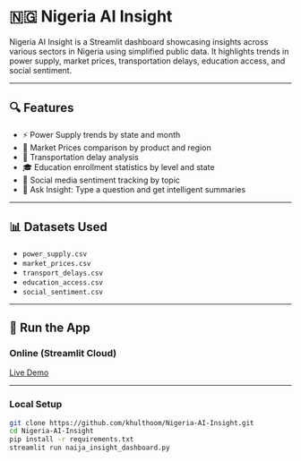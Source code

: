 # 🇳🇬 Nigeria AI Insight

Nigeria AI Insight is a Streamlit dashboard showcasing insights across various sectors in Nigeria using simplified public data. It highlights trends in power supply, market prices, transportation delays, education access, and social sentiment.

---

## 🔍 Features

- ⚡ Power Supply trends by state and month
- 🛒 Market Prices comparison by product and region
- 🚗 Transportation delay analysis
- 🎓 Education enrollment statistics by level and state
- 💬 Social media sentiment tracking by topic
- 🤖 Ask Insight: Type a question and get intelligent summaries

---

## 📊 Datasets Used

- `power_supply.csv`
- `market_prices.csv`
- `transport_delays.csv`
- `education_access.csv`
- `social_sentiment.csv`

---

## 🚀 Run the App

### Online (Streamlit Cloud)

[Live Demo](https://khulthoom-nigeria-ai-insight.streamlit.app)

---

### Local Setup

```bash
git clone https://github.com/khulthoom/Nigeria-AI-Insight.git
cd Nigeria-AI-Insight
pip install -r requirements.txt
streamlit run naija_insight_dashboard.py

